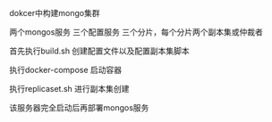

dokcer中构建mongo集群

两个mongos服务
三个配置服务
三个分片，每个分片两个副本集或仲裁者


首先执行build.sh 创建配置文件以及配置副本集脚本

执行docker-compose 启动容器

执行replicaset.sh 进行副本集创建

该服务器完全启动后再部署mongos服务
